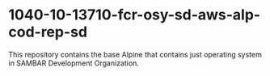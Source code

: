 # 1040-10-13710-fcr-osy-sd-aws-alp-cod-rep-sd
This repository contains the base Alpine that contains just operating system in SAMBAR Development Organization.
